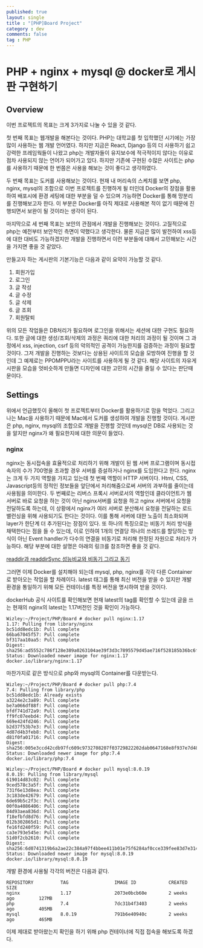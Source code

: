 ```yaml
---
published: true
layout: single
title : "[PHP]Board Project"
category : dev
comments: false
tag : PHP
---
```


# PHP + nginx + mysql @ docker로 게시판 구현하기 

## Overview

이번 프로젝트의 목표는 크게 3가지로 나눌 수 있을 것 같다.

첫 번째 목표는 웹개발을 해본다는 것이다. PHP는 대학교를 첫 입학했던 시기에는 가장 많이 사용하는 웹 개발 언어였다. 하지만 지금은 React, Django 등의 더 사용하기 쉽고 강력한 프레임웍들이 나왔고 php는 개발자들이 유지보수에 적극적이지 않다는 이유로 점차 사용되지 않는 언어가 되어가고 있다. 하지만 기존에 구현된 수많은 사이트는 php를 사용하기 때문에 한 번쯤은 사용을 해보는 것이 좋다고 생각하였다. 

두 번째 목표는 도커를 사용해보는 것이다. 현재 내 머리속의 스케치를 보면 php, nginx, mysql의 조합으로 이번 프로젝트를 진행하게 될 터인데 Docker의 장점을 활용하여 배포시에 환경 세팅에 대한 부분을 덜 수 있으며 가능하면 Docker를 통해 망분리를 진행해보고자 한다. 이 부분은 Docker를 아직 제대로 사용해본 적이 없기 때문에 진행되면서 보완이 될 것이라는 생각이 된다. 

마지막으로 세 번째 목표는 보안의 관점에서 개발을 진행해보는 것이다. 고질적으로 php는 예전부터 보안적인 측면이 약했다고 생각한다. 물론 지금은 많이 발전하여 xss등에 대한 대비도 가능하겠지만 개발을 진행하면서 이런 부분들에 대해서 고민해보는 시간을 가지면 좋을 것 같았다. 

만들고자 하는 게시판의 기본기능은 다음과 같이 요약이 가능할 것 같다.

1. 회원가입 
2. 로그인
3. 글 작성
4. 글 수정
5. 글 삭제 
6. 글 조회
7. 회원탈퇴

위의 모든 작업들은 DB처리가 필요하며 로그인을 위해서는 세션에 대한 구현도 필요하다. 또한 글에 대한 생성/조회/삭제의 과정은 쿼리에 대한 처리의 과정이 될 것이며 그 과정에서 xss, injection, csrf 등의 악의적인 공격이 가능한지를 검증하는 과정이 필요할 것이다. 그저 개발을 진행하는 것보다는 상용된 사이트의 모습을 모방하여 진행을 할 것인데 그 예제로는 PPOMPPU라는 사이트를 사용하게 될 것 같다. 해당 사이트의 자유게시판을 모습을 엇비슷하게 만들면 디자인에 대한 고민의 시간을 줄일 수 있다는 판단때문이다.

## Settings
위에서 언급했듯이 올해이 첫 프로젝트부터 Docker를 활용하기로 맘을 먹었다. 그리고 나는 Mac을 사용하기 때문에 Mac에서 도커를 생성하여 개발을 진행할 것이다. 게시판은 php, nginx, mysql의 조합으로 개발을 진행할 것인데 mysql은 DB로 사용되는 것을 알지만 nginx가 왜 필요한지에 대한 의문이 들었다. 

### nginx

nginx는 동시접속을 효율적으로 처리하기 위해 개발이 된 웹 서버 프로그램이며 동시접속자의 수가 700명을 초과할 경우 서버를 증설하거나 nginx를 도입한다고 한다. nginx는 크게 두 가지 역할을 가지고 있는데 첫 번째 역할이 HTTP 서버이다. Html, CSS, Javascript등의 정적인 정보들을 앞단에서 처리해줌으로써 서버의 과부하를 줄이는데 사용됨을 의미한다. 두 번째로는 리버스 프록시 서버로서의 역할인데 클라이언트가 웹 서버로 바로 요청을 하는 것이 아닌 nginx서버를 요청을 하고 nginx 서버에서 요청을 전달하도록 하는데, 이 상황에서 nginx가 여러 서버로 분산해서 요청을 전달하는 로드 밸런싱을 위해 사용되기도 한다는 것이다. 이를 통해 서버에 대한 노출이 최소화되며 layer가 한단계 더 추가된다는 장점이 있다. 또 하나의 특징으로는 비동기 처리 방식을 채택한다는 점을 들 수 있는데, 이로 인하여 1개의 연결당 하나의 쓰레드를 할당하는 방식이 아닌 Event handler가 다수의 연결을 비동기로 처리해 한정된 자원으로 처리가 가능하다. 해당 부분에 대한 설명은 아래의 링크를 참조하면 좋을 것 같다.

[readdir과 readdirSync 성능비교와 비동기 그리고 동기](https://blog.naver.com/jhc9639/221108496101)

그러면 이제 Docker를 설치해야 되는데 mysql, php, nginx를 각각 다른 Container로 받아오는 작업을 할 차례이다. latest 태그를 통해 최신 버전을 받을 수 있지만 개발 환경을 통일하기 위해 모든 컨테이너를 특정 버전을 명시하여 받을 것이다.

dockerHub 공식 사이트를 확인해보면 현재 latest의 tag를 확인할 수 있는데 글을 쓰는 현재의 nginx의 latest는 1.17버전인 것을 확인이 가능하다. 

```console
Wizley:~/Project/PHP/Board # docker pull nginx:1.17
1.17: Pulling from library/nginx
bc51dd8edc1b: Pull complete
66ba67045f57: Pull complete
bf317aa10aa5: Pull complete
Digest: sha256:ad5552c786f128e389a0263104ae39f3d3c7895579d45ae716f528185b36bc6f
Status: Downloaded newer image for nginx:1.17
docker.io/library/nginx:1.17
```

마찬가지로 같은 방식으로 php와 mysql의 Container를 다운받는다.

```console
Wizley:~/Project/PHP/Board # docker pull php:7.4
7.4: Pulling from library/php
bc51dd8edc1b: Already exists
a3224e2c3a89: Pull complete
be7a066df88f: Pull complete
bfdf741d72a9: Pull complete
ff9fc07eebd4: Pull complete
669e424fd246: Pull complete
b2d37f53b7e3: Pull complete
4d87d4b3feb8: Pull complete
d81f0fa01716: Pull complete
Digest: sha256:005e3ccd42cdb97fc609c9732708207f03729822202dab0647168e8f937e7d48
Status: Downloaded newer image for php:7.4
docker.io/library/php:7.4

Wizley:~/Project/PHP/Board # docker pull mysql:8.0.19
8.0.19: Pulling from library/mysql
619014d83c02: Pull complete
9ced578c3a5f: Pull complete
731f6e13d8ea: Pull complete
3c183de42679: Pull complete
6de69b5c2f3c: Pull complete
00f0a4086406: Pull complete
84d93aea836d: Pull complete
f18efbfd8d76: Pull complete
012b302865d1: Pull complete
fe16fd240f59: Pull complete
ca3e793e545e: Pull complete
51d0f2cb2610: Pull complete
Digest: sha256:6d0741319b6a2ae22c384a97f4bbee411b01e75f6284af0cce339fee83d7e314
Status: Downloaded newer image for mysql:8.0.19
docker.io/library/mysql:8.0.19
```

개발 환경에 사용될 각각의 버전은 다음과 같다.

```console
REPOSITORY          TAG                 IMAGE ID            CREATED             SIZE
nginx               1.17                2073e0bcb60e        2 weeks ago         127MB
php                 7.4                 7dc31b4f3403        2 weeks ago         405MB
mysql               8.0.19              791b6e40940c        2 weeks ago         465MB
```

이제 제대로 받아왔는지 확인을 하기 위해 php 컨테이너에 직접 접속을 해보도록 하겠다.
